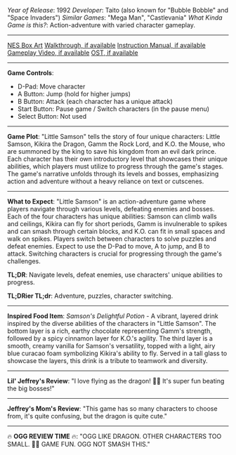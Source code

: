 *Year of Release*: 1992
*Developer*: Taito (also known for "Bubble Bobble" and "Space Invaders")
*Similar Games*: "Mega Man", "Castlevania"
*What Kinda Game is this?*: Action-adventure with varied character gameplay.

---
[NES Box Art](https://www.google.com/search?tbm=isch&q=NES+Box+Art+Little+Samson) 
[Walkthrough, if available](https://www.google.com/search?q=Walkthrough+NES+Little+Samson)
[Instruction Manual, if available](https://www.google.com/search?q=NES+Instruction+Manual+Little+Samson)
[Gameplay Video, if available](https://www.youtube.com/results?search_query=gameplay+NES+Little+Samson) 
[OST, if available](https://www.youtube.com/results?search_query=gameplay+NES+Little+Samson+OST)

- - -
**Game Controls**:
- D-Pad: Move character
- A Button: Jump (hold for higher jumps)
- B Button: Attack (each character has a unique attack)
- Start Button: Pause game / Switch characters (in the pause menu)
- Select Button: Not used

- - -
**Game Plot**: "Little Samson" tells the story of four unique characters: Little Samson, Kikira the Dragon, Gamm the Rock Lord, and K.O. the Mouse, who are summoned by the king to save his kingdom from an evil dark prince. Each character has their own introductory level that showcases their unique abilities, which players must utilize to progress through the game's stages. The game's narrative unfolds through its levels and bosses, emphasizing action and adventure without a heavy reliance on text or cutscenes.

- - -
**What to Expect**: "Little Samson" is an action-adventure game where players navigate through various levels, defeating enemies and bosses. Each of the four characters has unique abilities: Samson can climb walls and ceilings, Kikira can fly for short periods, Gamm is invulnerable to spikes and can smash through certain blocks, and K.O. can fit in small spaces and walk on spikes. Players switch between characters to solve puzzles and defeat enemies. Expect to use the D-Pad to move, A to jump, and B to attack. Switching characters is crucial for progressing through the game's challenges.

**TL;DR**: Navigate levels, defeat enemies, use characters' unique abilities to progress.

**TL;DRier TL;dr**: Adventure, puzzles, character switching.

---
**Inspired Food Item**: *Samson's Delightful Potion* - A vibrant, layered drink inspired by the diverse abilities of the characters in "Little Samson". The bottom layer is a rich, earthy chocolate representing Gamm's strength, followed by a spicy cinnamon layer for K.O.'s agility. The third layer is a smooth, creamy vanilla for Samson's versatility, topped with a light, airy blue curacao foam symbolizing Kikira's ability to fly. Served in a tall glass to showcase the layers, this drink is a tribute to teamwork and diversity.

---
**Lil' Jeffrey's Review**: "I love flying as the dragon! 🐉🚀 It's super fun beating the big bosses!" 

---
**Jeffrey's Mom's Review**: "This game has so many characters to choose from, it's quite confusing, but the dragon is quite cute."

---
🔥 **OGG REVIEW TIME** 🔥: "OGG LIKE DRAGON. OTHER CHARACTERS TOO SMALL. 🐉💪 GAME FUN. OGG NOT SMASH THIS."